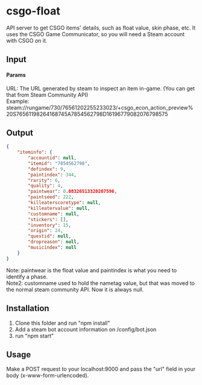 # csgo-float
API server to get CSGO items' details, such as float value, skin phase, etc.
It uses the CSGO Game Communicator, so you will need a Steam account with CSGO on it.

## Input

#### Params
URL: The URL generated by steam to inspect an item in-game. (You can get that from Steam Community API)  
Example: steam://rungame/730/76561202255233023/+csgo_econ_action_preview%20S76561198264168745A7854562798D16196779082076798575

## Output

```json
{
    "iteminfo": {
        "accountid": null,
        "itemid": "7854562798",
        "defindex": 9,
        "paintindex": 344,
        "rarity": 6,
        "quality": 4,
        "paintwear": 0.08326513320207596,
        "paintseed": 222,
        "killeaterscoretype": null,
        "killeatervalue": null,
        "customname": null,
        "stickers": [],
        "inventory": 15,
        "origin": 24,
        "questid": null,
        "dropreason": null,
        "musicindex": null
    }
}
```

Note: paintwear is the float value and paintindex is what you need to identify a phase.  
Note2: customname used to hold the nametag value, but that was moved to the normal steam community API. Now it is always null.

## Installation
1) Clone this folder and run "npm install"
2) Add a steam bot account information on /config/bot.json
3) run "npm start"

## Usage

Make a POST request to your localhost:9000 and pass the "url" field in your body (x-www-form-urlencoded).
